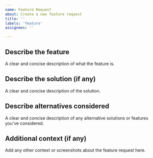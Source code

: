 ```yaml
---
name: Feature Request
about: Create a new feature request
title: ''
labels: 'feature'
assignees: ''

---
```


## Describe the feature

A clear and concise description of what the feature is.

## Describe the solution (if any)

A clear and concise description of the solution.

## Describe alternatives considered

A clear and concise description of any alternative solutions or features you've considered.

## Additional context (if any)

Add any other context or screenshots about the feature request here.
